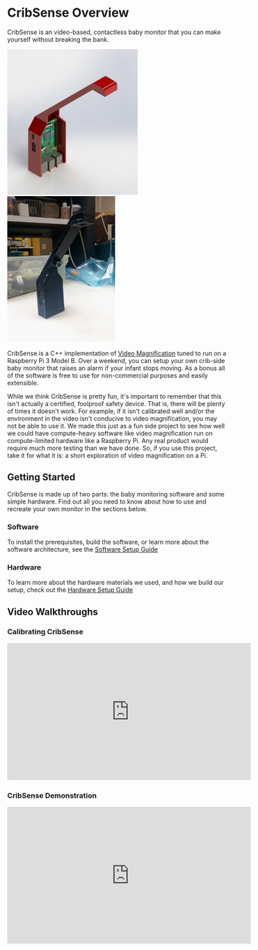 # CribSense Overview

CribSense is an video-based, contactless baby monitor that you can make yourself without breaking the bank.

<a href="img/render-1.jpg">
  <img src="img/render-1.jpg" alt="render" width=300>
</a>
<a href="img/complete-standing.jpg">
  <img src="img/complete-standing.jpg" alt="render" width=248>
</a>

CribSense is a C++ implementation of [Video Magnification](http://people.csail.mit.edu/mrub/vidmag/) tuned to run on a Raspberry Pi 3 Model B. Over a weekend, you can setup your own crib-side baby monitor that raises an alarm if your infant stops moving. As a bonus all of the software is free to use for non-commercial purposes and easily extensible.

While we think CribSense is pretty fun, it's important to remember that this isn't actually a certified, foolproof safety device. That is, there will be plenty of times it doesn't work. For example, if it isn't calibrated well and/or the environment in the video isn't conducive to video magnification, you may not be able to use it. We made this just as a fun side project to see how well we could have compute-heavy software like video magnification run on compute-limited hardware like a Raspberry Pi. Any real product would require much more testing than we have done. So, if you use this project, take it for what it is: a short exploration of video magnification on a Pi.

## Getting Started

CribSense is made up of two parts: the baby monitoring software and some simple hardware. Find out all you need to know about how to use and recreate your own monitor in the sections below.

### Software

To install the prerequisites, build the software, or learn more about the software architecture, see the [Software Setup Guide](setup/sw-setup.md)

### Hardware

To learn more about the hardware materials we used, and how we build our setup, check out the [Hardware Setup Guide](setup/hw-setup.md)

## Video Walkthroughs

### Calibrating CribSense

<iframe width="560" height="315" src="https://www.youtube.com/embed/zSiRmgIE3pY?rel=0" frameborder="0" allowfullscreen></iframe>

### CribSense Demonstration

<iframe width="560" height="315" src="https://www.youtube.com/embed/zvy1fXIjGgA?rel=0" frameborder="0" allowfullscreen></iframe>
